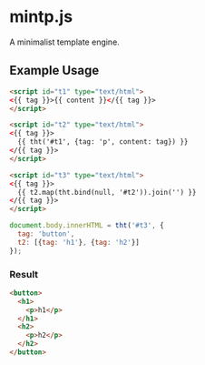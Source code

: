 # mintp.js

A minimalist template engine.

## Example Usage

```html
<script id="t1" type="text/html">
<{{ tag }}>{{ content }}</{{ tag }}>
</script>

<script id="t2" type="text/html">
<{{ tag }}>
  {{ tht('#t1', {tag: 'p', content: tag}) }}
</{{ tag }}>
</script>

<script id="t3" type="text/html">
<{{ tag }}>
  {{ t2.map(tht.bind(null, '#t2')).join('') }}
</{{ tag }}>
</script>
```

```javascript
document.body.innerHTML = tht('#t3', {
  tag: 'button',
  t2: [{tag: 'h1'}, {tag: 'h2'}]
});
```

### Result

```html
<button>
  <h1>
    <p>h1</p>
  </h1>
  <h2>
    <p>h2</p>
  </h2>
</button>
```
